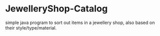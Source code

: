 # JewelleryShop-Catalog
simple java program to sort out items in a jewellery shop, also based on their style/type/material.
